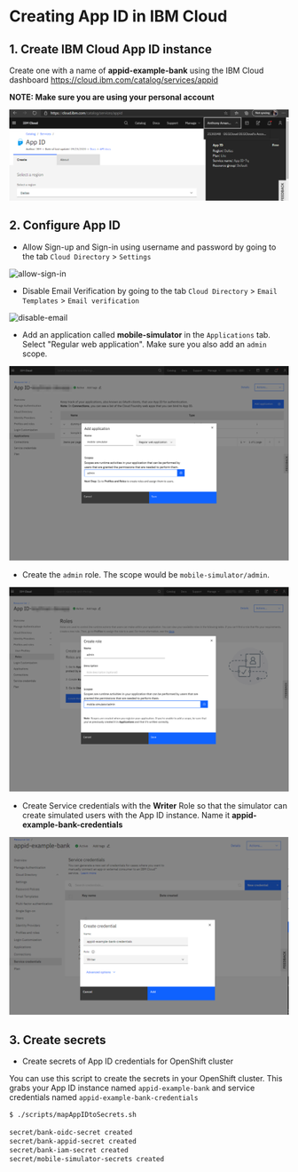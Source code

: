 # Creating App ID in IBM Cloud

## 1. Create IBM Cloud App ID instance

Create one with a name of **appid-example-bank** using the IBM Cloud dashboard https://cloud.ibm.com/catalog/services/appid

**NOTE: Make sure you are using your personal account**

![IBM Cloud App ID Creation](../.gitbook/generic/personal_account.png)

## 2. Configure App ID

* Allow Sign-up and Sign-in using username and password by going to the tab `Cloud Directory` > `Settings`

![allow-sign-in](https://github.com/IBM/example-bank/raw/main/images/allow-sign-in.png)

* Disable Email Verification by going to the tab `Cloud Directory` > `Email Templates` > `Email verification`

![disable-email](https://github.com/IBM/example-bank/raw/main/images/disable-email.png)

* Add an application called **mobile-simulator** in the `Applications` tab. Select "Regular web application". Make sure you also add an `admin` scope.

![application](https://github.com/IBM/example-bank/raw/main/images/new-app.png)

* Create the `admin` role. The scope would be `mobile-simulator/admin`.

![admin](https://github.com/IBM/example-bank/raw/main/images/create-role.png)

* Create Service credentials with the **Writer** Role so that the simulator can create simulated users with the App ID instance. Name it **appid-example-bank-credentials**

![service-scredentials](../.gitbook/generic/appid-writer.png)

## 3. Create secrets

* Create secrets of App ID credentials for OpenShift cluster

You can use this script to create the secrets in your OpenShift cluster. This grabs your App ID instance named `appid-example-bank` and service credentials named `appid-example-bank-credentials`

```
$ ./scripts/mapAppIDtoSecrets.sh

secret/bank-oidc-secret created
secret/bank-appid-secret created
secret/bank-iam-secret created
secret/mobile-simulator-secrets created
```